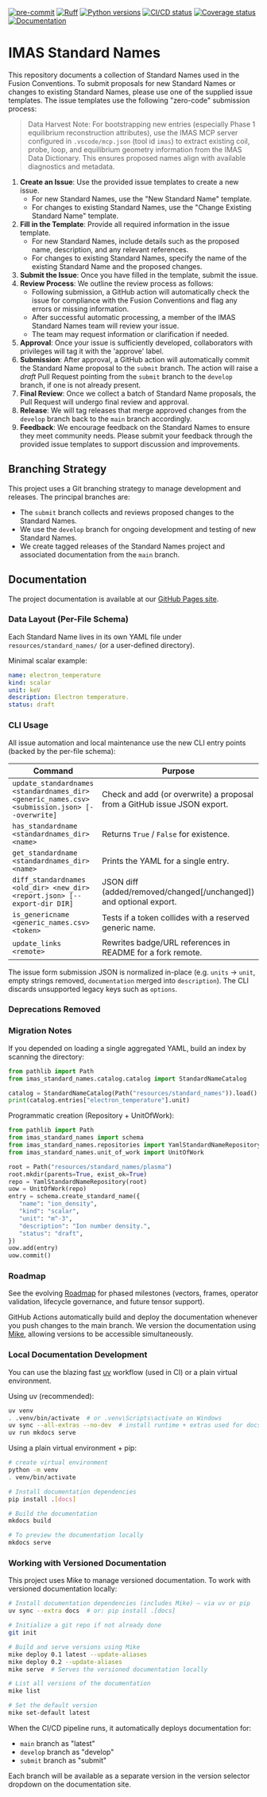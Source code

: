 [![pre-commit][pre-commit-badge]][pre-commit-link]
[![Ruff][ruff-badge]][ruff-link]
[![Python versions][python-badge]][python-link]
[![CI/CD status][build-deploy-badge]][build-deploy-link]
[![Coverage status][codecov-badge]][codecov-link]
[![Documentation][docs-badge]][docs-link]

# IMAS Standard Names

This repository documents a collection of Standard Names used in the Fusion Conventions. To submit proposals for new Standard Names or changes to existing Standard Names, please use one of the supplied issue templates. The issue templates use the following "zero-code" submission process:

> Data Harvest Note: For bootstrapping new entries (especially Phase 1 equilibrium
> reconstruction attributes), use the IMAS MCP server configured in
> `.vscode/mcp.json` (tool id `imas`) to extract existing coil, probe, loop,
> and equilibrium geometry information from the IMAS Data Dictionary. This
> ensures proposed names align with available diagnostics and metadata.

1. **Create an Issue**: Use the provided issue templates to create a new issue.
   - For new Standard Names, use the "New Standard Name" template.
   - For changes to existing Standard Names, use the "Change Existing Standard Name" template.
2. **Fill in the Template**: Provide all required information in the issue template.
   - For new Standard Names, include details such as the proposed name, description, and any relevant references.
   - For changes to existing Standard Names, specify the name of the existing Standard Name and the proposed changes.
3. **Submit the Issue**: Once you have filled in the template, submit the issue.
4. **Review Process**: We outline the review process as follows:
   - Following submission, a GitHub action will automatically check the issue for compliance with the Fusion Conventions and flag any errors or missing information.
   - After successful automatic processing, a member of the IMAS Standard Names team will review your issue.
   - The team may request information or clarification if needed.
5. **Approval**: Once your issue is sufficiently developed, collaborators with privileges will tag it with the 'approve' label.
6. **Submission**: After approval, a GitHub action will automatically commit the Standard Name proposal to the `submit` branch. The action will raise a _draft_ Pull Request pointing from the `submit` branch to the `develop` branch, if one is not already present.
7. **Final Review**: Once we collect a batch of Standard Name proposals, the Pull Request will undergo final review and approval.
8. **Release**: We will tag releases that merge approved changes from the `develop` branch back to the `main` branch accordingly.
9. **Feedback**: We encourage feedback on the Standard Names to ensure they meet community needs. Please submit your feedback through the provided issue templates to support discussion and improvements.

## Branching Strategy

This project uses a Git branching strategy to manage development and releases. The principal branches are:

- The `submit` branch collects and reviews proposed changes to the Standard Names.
- We use the `develop` branch for ongoing development and testing of new Standard Names.
- We create tagged releases of the Standard Names project and associated documentation from the `main` branch.

## Documentation

The project documentation is available at our [GitHub Pages site](https://Simon-McIntosh.github.io/IMAS-Standard-Names/).

### Data Layout (Per-File Schema)

Each Standard Name lives in its own YAML file under `resources/standard_names/` (or a user-defined directory).

Minimal scalar example:

```yaml
name: electron_temperature
kind: scalar
unit: keV
description: Electron temperature.
status: draft
```

### CLI Usage

All issue automation and local maintenance use the new CLI entry points (backed by the per-file schema):

| Command                                                                                        | Purpose                                                                  |
| ---------------------------------------------------------------------------------------------- | ------------------------------------------------------------------------ |
| `update_standardnames <standardnames_dir> <generic_names.csv> <submission.json> [--overwrite]` | Check and add (or overwrite) a proposal from a GitHub issue JSON export. |
| `has_standardname <standardnames_dir> <name>`                                                  | Returns `True` / `False` for existence.                                  |
| `get_standardname <standardnames_dir> <name>`                                                  | Prints the YAML for a single entry.                                      |
| `diff_standardnames <old_dir> <new_dir> <report.json> [--export-dir DIR]`                      | JSON diff (added/removed/changed[/unchanged]) and optional export.       |
| `is_genericname <generic_names.csv> <token>`                                                   | Tests if a token collides with a reserved generic name.                  |
| `update_links <remote>`                                                                        | Rewrites badge/URL references in README for a fork remote.               |

The issue form submission JSON is normalized in-place (e.g. `units` → `unit`, empty strings removed, `documentation` merged into `description`). The CLI discards unsupported legacy keys such as `options`.

### Deprecations Removed

### Migration Notes

If you depended on loading a single aggregated YAML, build an index by scanning the directory:

```python
from pathlib import Path
from imas_standard_names.catalog.catalog import StandardNameCatalog

catalog = StandardNameCatalog(Path("resources/standard_names")).load()
print(catalog.entries["electron_temperature"].unit)
```

Programmatic creation (Repository + UnitOfWork):

```python
from pathlib import Path
from imas_standard_names import schema
from imas_standard_names.repositories import YamlStandardNameRepository
from imas_standard_names.unit_of_work import UnitOfWork

root = Path("resources/standard_names/plasma")
root.mkdir(parents=True, exist_ok=True)
repo = YamlStandardNameRepository(root)
uow = UnitOfWork(repo)
entry = schema.create_standard_name({
   "name": "ion_density",
   "kind": "scalar",
   "unit": "m^-3",
   "description": "Ion number density.",
   "status": "draft",
})
uow.add(entry)
uow.commit()
```

### Roadmap

See the evolving [Roadmap](docs/roadmap.md) for phased milestones (vectors, frames, operator validation, lifecycle governance, and future tensor support).

GitHub Actions automatically build and deploy the documentation whenever you push changes to the main branch. We version the documentation using [Mike](https://github.com/jimporter/mike), allowing versions to be accessible simultaneously.

### Local Documentation Development

You can use the blazing fast [uv](https://github.com/astral-sh/uv) workflow (used in CI) or a plain virtual environment.

Using uv (recommended):

```bash
uv venv
. .venv/bin/activate  # or .venv\Scripts\activate on Windows
uv sync --all-extras --no-dev  # install runtime + extras used for docs (dev tools excluded)
uv run mkdocs serve
```

Using a plain virtual environment + pip:

```bash
# create virtual environment
python -m venv
. venv/bin/activate

# Install documentation dependencies
pip install .[docs]

# Build the documentation
mkdocs build

# To preview the documentation locally
mkdocs serve
```

### Working with Versioned Documentation

This project uses Mike to manage versioned documentation. To work with versioned documentation locally:

```bash
# Install documentation dependencies (includes Mike) – via uv or pip
uv sync --extra docs  # or: pip install .[docs]

# Initialize a git repo if not already done
git init

# Build and serve versions using Mike
mike deploy 0.1 latest --update-aliases
mike deploy 0.2 --update-aliases
mike serve  # Serves the versioned documentation locally

# List all versions of the documentation
mike list

# Set the default version
mike set-default latest
```

When the CI/CD pipeline runs, it automatically deploys documentation for:

- `main` branch as "latest"
- `develop` branch as "develop"
- `submit` branch as "submit"

Each branch will be available as a separate version in the version selector dropdown on the documentation site.

[python-badge]: https://img.shields.io/badge/python-3.11%20%7C%203.12%20%7C%203.13-blue
[python-link]: https://www.python.org/downloads/
[ruff-badge]: https://img.shields.io/endpoint?url=https://raw.githubusercontent.com/charliermarsh/ruff/main/assets/badge/v2.json
[ruff-link]: https://docs.astral.sh/ruff/
[pre-commit-badge]: https://img.shields.io/badge/pre--commit-enabled-brightgreen?logo=pre-commit&logoColor=white
[pre-commit-link]: https://github.com/pre-commit/pre-commit
[build-deploy-badge]: https://img.shields.io/github/actions/workflow/status/Simon-McIntosh/IMAS-Standard-Names/test-project.yml?branch=main&color=brightgreen&label=CI%2FCD
[build-deploy-link]: https://codecov.io/gh/Simon-McIntosh/IMAS-Standard-Names/tests/main
[codecov-badge]: https://codecov.io/gh/Simon-McIntosh/IMAS-Standard-Names/graph/badge.svg
[codecov-link]: https://codecov.io/gh/Simon-McIntosh/IMAS-Standard-Names
[docs-badge]: https://img.shields.io/badge/docs-online-brightgreen
[docs-link]: https://Simon-McIntosh.github.io/IMAS-Standard-Names/
